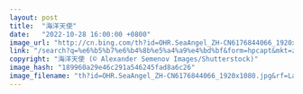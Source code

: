 ```yaml
---
layout: post
title:  "海洋天使"
date:   "2022-10-28 16:00:00 +0800"
image_url: "http://cn.bing.com/th?id=OHR.SeaAngel_ZH-CN6176844066_1920x1080.jpg&rf=LaDigue_1920x1080.jpg&pid=hp"
link: "/search?q=%e6%b5%b7%e6%b4%8b%e5%a4%a9%e4%bd%bf&form=hpcapt&mkt=zh-cn"
copyright: "海洋天使 (© Alexander Semenov Images/Shutterstock)"
image_hash: "189960a29e46c291a546245fad8a6c26"
image_filename: "th?id=OHR.SeaAngel_ZH-CN6176844066_1920x1080.jpg&rf=LaDigue_1920x1080.jpg&pid=hp"
---
```

